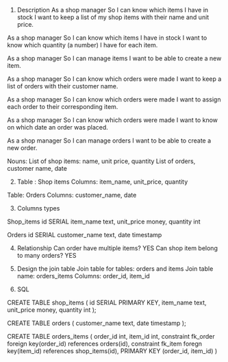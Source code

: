 1. Description
As a shop manager
So I can know which items I have in stock
I want to keep a list of my shop items with their name and unit price.

As a shop manager
So I can know which items I have in stock
I want to know which quantity (a number) I have for each item.

As a shop manager
So I can manage items
I want to be able to create a new item.

As a shop manager
So I can know which orders were made
I want to keep a list of orders with their customer name.

As a shop manager
So I can know which orders were made
I want to assign each order to their corresponding item.

As a shop manager
So I can know which orders were made
I want to know on which date an order was placed. 

As a shop manager
So I can manage orders
I want to be able to create a new order.

Nouns: 
List of shop items: name, unit price, quantity
List of orders, customer name, date

2. Table : Shop items
Columns: item_name, unit_price, quantity

Table: Orders
Columns: customer_name, date

3. Columns types

Shop_items
id SERIAL
item_name text,
unit_price money,
quantity int

Orders
id SERIAL
customer_name text,
date timestamp

4. Relationship
Can order have multiple items? YES
Can shop item belong to many orders? YES

5. Design the join table
Join table for tables: orders and items
Join table name: orders_items
Columns: order_id, item_id

6. SQL

CREATE TABLE shop_items (
  id SERIAL PRIMARY KEY,
  item_name text,
  unit_price money,
  quantity int
);

CREATE TABLE orders (
  customer_name text,
  date timestamp
);

CREATE TABLE orders_items (
  order_id int,
  item_id int,
  constraint fk_order foreign key(order_id) references orders(id),
  constraint fk_item foregn key(item_id) references shop_items(id),
  PRIMARY KEY (order_id, item_id)
)